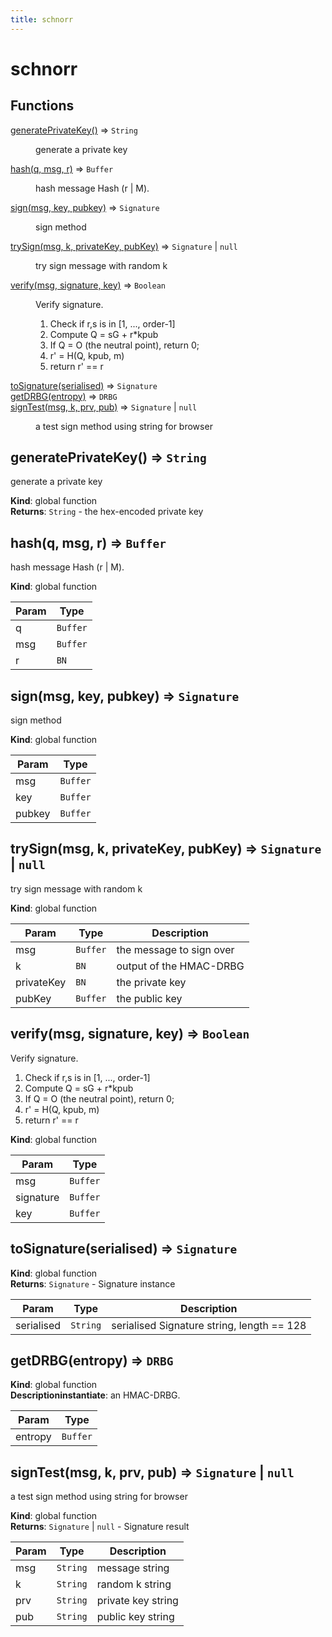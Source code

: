 ```yaml
---
title: schnorr
---
```


# schnorr

## Functions

<dl>
<dt><a href="#generatePrivateKey">generatePrivateKey()</a> ⇒ <code>String</code></dt>
<dd><p>generate a private key</p>
</dd>
<dt><a href="#hash">hash(q, msg, r)</a> ⇒ <code>Buffer</code></dt>
<dd><p>hash message Hash (r | M).</p>
</dd>
<dt><a href="#sign">sign(msg, key, pubkey)</a> ⇒ <code>Signature</code></dt>
<dd><p>sign method</p>
</dd>
<dt><a href="#trySign">trySign(msg, k, privateKey, pubKey)</a> ⇒ <code>Signature</code> | <code>null</code></dt>
<dd><p>try sign message with random k</p>
</dd>
<dt><a href="#verify">verify(msg, signature, key)</a> ⇒ <code>Boolean</code></dt>
<dd><p>Verify signature.</p>
<ol>
<li>Check if r,s is in [1, ..., order-1]</li>
<li>Compute Q = sG + r*kpub</li>
<li>If Q = O (the neutral point), return 0;</li>
<li>r&#39; = H(Q, kpub, m)</li>
<li>return r&#39; == r</li>
</ol>
</dd>
<dt><a href="#toSignature">toSignature(serialised)</a> ⇒ <code>Signature</code></dt>
<dd></dd>
<dt><a href="#getDRBG">getDRBG(entropy)</a> ⇒ <code>DRBG</code></dt>
<dd></dd>
<dt><a href="#signTest">signTest(msg, k, prv, pub)</a> ⇒ <code>Signature</code> | <code>null</code></dt>
<dd><p>a test sign method using string for browser</p>
</dd>
</dl>

<a name="generatePrivateKey"></a>

## generatePrivateKey() ⇒ <code>String</code>
generate a private key

**Kind**: global function  
**Returns**: <code>String</code> - the hex-encoded private key  
<a name="hash"></a>

## hash(q, msg, r) ⇒ <code>Buffer</code>
hash message Hash (r | M).

**Kind**: global function  

| Param | Type |
| --- | --- |
| q | <code>Buffer</code> | 
| msg | <code>Buffer</code> | 
| r | <code>BN</code> | 

<a name="sign"></a>

## sign(msg, key, pubkey) ⇒ <code>Signature</code>
sign method

**Kind**: global function  

| Param | Type |
| --- | --- |
| msg | <code>Buffer</code> | 
| key | <code>Buffer</code> | 
| pubkey | <code>Buffer</code> | 

<a name="trySign"></a>

## trySign(msg, k, privateKey, pubKey) ⇒ <code>Signature</code> \| <code>null</code>
try sign message with random k

**Kind**: global function  

| Param | Type | Description |
| --- | --- | --- |
| msg | <code>Buffer</code> | the message to sign over |
| k | <code>BN</code> | output of the HMAC-DRBG |
| privateKey | <code>BN</code> | the private key |
| pubKey | <code>Buffer</code> | the public key |

<a name="verify"></a>

## verify(msg, signature, key) ⇒ <code>Boolean</code>
Verify signature.
1. Check if r,s is in [1, ..., order-1]
2. Compute Q = sG + r*kpub
3. If Q = O (the neutral point), return 0;
4. r' = H(Q, kpub, m)
5. return r' == r

**Kind**: global function  

| Param | Type |
| --- | --- |
| msg | <code>Buffer</code> | 
| signature | <code>Buffer</code> | 
| key | <code>Buffer</code> | 

<a name="toSignature"></a>

## toSignature(serialised) ⇒ <code>Signature</code>
**Kind**: global function  
**Returns**: <code>Signature</code> - Signature instance  

| Param | Type | Description |
| --- | --- | --- |
| serialised | <code>String</code> | serialised Signature string, length == 128 |

<a name="getDRBG"></a>

## getDRBG(entropy) ⇒ <code>DRBG</code>
**Kind**: global function  
**Descriptioninstantiate**: an HMAC-DRBG.  

| Param | Type |
| --- | --- |
| entropy | <code>Buffer</code> | 

<a name="signTest"></a>

## signTest(msg, k, prv, pub) ⇒ <code>Signature</code> \| <code>null</code>
a test sign method using string for browser

**Kind**: global function  
**Returns**: <code>Signature</code> \| <code>null</code> - Signature result  

| Param | Type | Description |
| --- | --- | --- |
| msg | <code>String</code> | message string |
| k | <code>String</code> | random k string |
| prv | <code>String</code> | private key string |
| pub | <code>String</code> | public key string |

